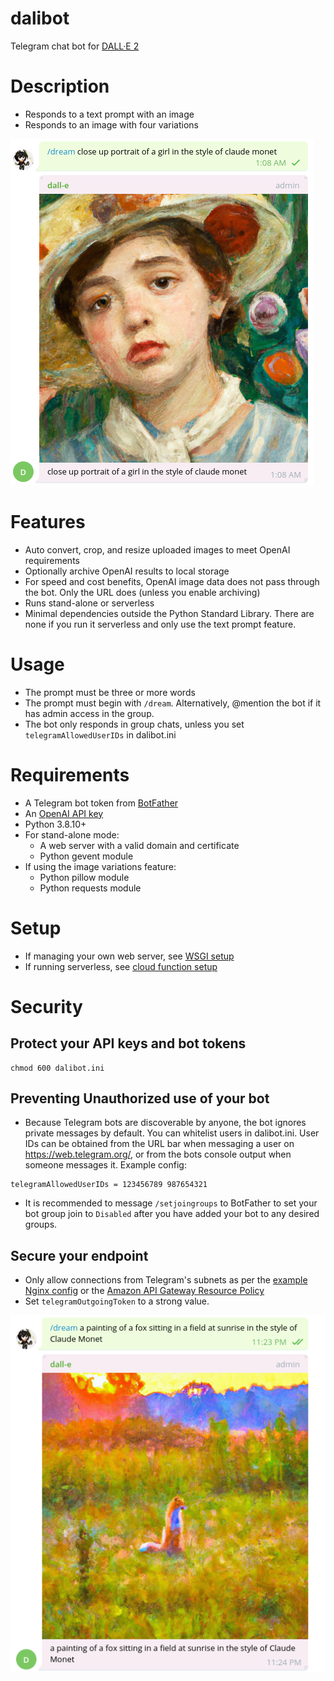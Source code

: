 # dalibot
Telegram chat bot for [DALL·E 2](https://openai.com/dall-e-2/)

# Description
* Responds to a text prompt with an image
* Responds to an image with four variations

![Screenshot of chat with Dalibot](doc/dali_1.png?raw=true "close up portrait of a girl in the style of Claude Monet")

# Features
* Auto convert, crop, and resize uploaded images to meet OpenAI requirements
* Optionally archive OpenAI results to local storage
* For speed and cost benefits, OpenAI image data does not pass through the bot. Only the URL does (unless you enable archiving)
* Runs stand-alone or serverless
* Minimal dependencies outside the Python Standard Library. There are none if you run it serverless and only use the text prompt feature.

# Usage
* The prompt must be three or more words
* The prompt must begin with `/dream`. Alternatively, @mention the bot if it has admin access in the group.
* The bot only responds in group chats, unless you set `telegramAllowedUserIDs` in dalibot.ini

# Requirements
* A Telegram bot token from [BotFather](https://t.me/botfather)
* An [OpenAI API key](https://beta.openai.com/account/api-keys)
* Python 3.8.10+
* For stand-alone mode:
  * A web server with a valid domain and certificate
  * Python gevent module
* If using the image variations feature:
  * Python pillow module
  * Python requests module

# Setup
* If managing your own web server, see [WSGI setup](doc/standalone.md)
* If running serverless, see [cloud function setup](doc/serverless.md)

# Security
## Protect your API keys and bot tokens
```
chmod 600 dalibot.ini
```

## Preventing Unauthorized use of your bot
* Because Telegram bots are discoverable by anyone, the bot ignores private messages by default. You can whitelist users in dalibot.ini. User IDs can be obtained from the URL bar when messaging a user on https://web.telegram.org/, or from the bots console output when someone messages it. Example config:
```
telegramAllowedUserIDs = 123456789 987654321
```
* It is recommended to message `/setjoingroups` to BotFather to set your bot group join to `Disabled` after you have added your bot to any desired groups.

## Secure your endpoint
* Only allow connections from Telegram's subnets as per the [example Nginx config](doc/standalone.md) or the [Amazon API Gateway Resource Policy](doc/serverless.md#amazon-api-gateway-resource-policy)
* Set `telegramOutgoingToken` to a strong value.

![Screenshot of chat with Dalibot](doc/dali_5.png?raw=true "a painting of a fox sitting in a field at sunrise in the style of Claude Monet")
